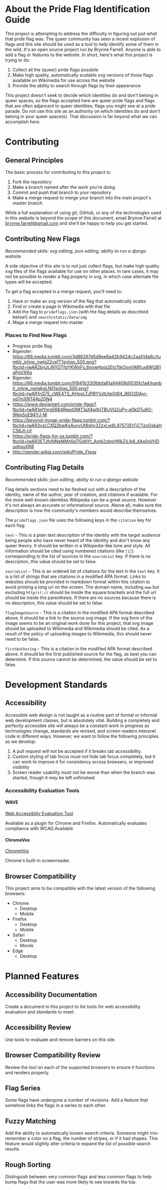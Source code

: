 # About the Pride Flag Identification Guide

This project is attempting to address the difficulty in figuring out just *what* that pride flag was. The queer community has seen a recent explosion of flags and this site should be used as a tool to help identify some of them in the wild. It's an open source project run by Brynne Farrell. Anyone is able to add a flag or features to the website. In short, here's what this project is trying to do:

1. Collect all the (queer) pride flags possbile
1. Make high quality, automatically scalable svg versions of those flags available on Wikimedia for use across the website
1. Provide the ability to search through flags by their appearance

This project doesn't seek to decide which identities do and don't belong in queer spaces, so the flags accepted here are queer pride flags and flags that are often adjancent to queer identities; flags you might see at a pride parade. Do not use this site as an authority on which identities do and don't belong in your queer space(s). That discussion is far beyond what we can accomplish here.

# Contributing

## General Principles

The basic process for contributing to this project is:

1. Fork the repository
1. Make a branch named after the work you're doing
1. Commit and push that branch to your repository
1. Make a merge request to merge your branch into the main project's master branch

While a full explanation of using git, GitHub, or any of the technologies used in this website is beyond the scope of this document, email Brynne Farrell at brynne.farrell@gmail.com and she'll be happy to help you get started.

## Contributing New Flags

*Recommended skills: svg editing, json editing, ability to run a django website*

A side objective of this site is to not just collect flags, but make high quality svg files of the flags available for use on other places. In rare cases, it may not be possible to render a flag properly in svg, in which case alternate file types will be accepted. 

To get a flag accepted in a merge request, you'll need to:

1. Have or make an svg version of the flag that automatically scales
1. Find or create a page in Wikimedia with that file
1. Add the flag to `prideflags.json` (with the flag details as described below!) and `search/static/data/img`
1. Mage a merge request into master

### Places to Find New Flags

- Progress pride flag
- Bigender: https://66.media.tumblr.com/3d86267d5d6ee6a42b9424c2aa514a6c/tumblr_inline_nwlg22va1T1snljqo_500.png?fbclid=IwAR2brjJLiNYDTfgYKWnFv_6nowHpiq2EtcTtkOion1ARfux8WQB1qPpVXKg
- Bigender: https://66.media.tumblr.com/91941b330fbbfa81a94408d1035fc1a4/tumblr_inline_nwlgbgLNlI1snljqo_500.png?fbclid=IwAR1nQ7E_cWE4TS_KHpoLTJPBYVJtUteGt84_R6O2DAyr-yd7mXNT44p20N4
- https://www.deviantart.com/pride-flags?fbclid=IwAR1etYmg5R84Reed3MT1aX4wlhjTBlJVQ2uPy-aGkDTu9O-9Nm5oE94YJ-M
- https://beyond-mogai-pride-flags.tumblr.com/?fbclid=IwAR3vsLCXQ2bwKxAuyvUt8shy3ZzxLw6L97572EtTjCTzoOskaHC56Jt-cjI
- https://pride-flags-for-us.tumblr.com/?fbclid=IwAR3ETJfoNNeMMnfa17GdhYt_Amb2zbnHfIlkZiLik8_4As0sVHDuqhxuXR8
- http://gender.wikia.com/wiki/Pride_Flags

## Contributing Flag Details

*Recommended skills: json editing, ability to run a django website*

Flag details sections need to be fleshed out with a description of the identity, name of the author, year of creation, and citations if available. For the more well-known identities Wikipedia can be a great source. However it's not always an accurate or informational source. Above all, make sure the description is how the community's members would describe themselves. 

The `prideflags.json` file uses the following keys in the `citation` key for each flag:

`text` - This is a plain text description of the identity with the target audience being people who have never heard of the identity and don't know any queer theory. It should be written in a Wikipedia-like tone and style. All information should be cited using numbered citations (like `[1]`) corresponding to the list of sources in the `sourceList` key. If there is no description, this value should be set to false.

`sourceList` - This is an ordered list of citations for the text in the `text` key. It is a list of strings that are citations in a modified APA format. Links to websites should be provided in markdown format within this citation to avoid printing a long url on the screen. The domain name, including `www` but excluding `http(s)://` should be inside the square brackets and the full url should be inside the parenthesis. If there are no sources because there is no description, this value should be set to false.

`flagImageSource` - This is a citation in the modified APA format described above. It should be a link to the source svg image. If the svg form of the image seems to be an original work done for this project, that svg image should be uploaded to Wikimedia and Wikimedia should be cited. As a result of the policy of uploading images to Wikimedia, this should never need to be false.

`firstAuthoring` - This is a citation in the modified APA format described above. It should be the first published source for the flag, as best you can determine. If this source cannot be determined, the value should be set to false.

# Development Standards

## Accessibility

Accessible web design is not taught as a routine part of formal or informal web development classes, but is absolutely vital. Building a completely and perfectly accessible site will always be a constant work in progress as technologies change, standards are revised, and screen readers interpret code in different ways. However, we want to follow the following principles as we develop:

1. A pull request *will not* be accepted if it breaks tab accessibility.
1. Custom styling of tab focus *must not* hide tab focus completely, but it can work to improve it for consistency across browsers, or improved visibility
1. Screen reader usability *must not* be worse than when the branch was started, though it *may* be left unfinished

### Accessibility Evaluation Tools

#### WAVE

[Web Accessiblity Evaluation Tool](http://wave.webaim.org/)

Available as a plugin for Chrome and Firefox. Automatically evaluates compliance with WCAG.Available

#### ChromeVox

[ChromeVox](http://www.chromevox.com/)

Chrome's built-in screenreader.

## Browser Compatibility

This project aims to be compatible with the latest version of the following browsers:

- Chrome
  - Desktop
  - Mobile
- Firefox
  - Desktop
  - Mobile
- Safari 
  - Desktop
  - Movile
- Edge
  - Desktop

# Planned Features

## Accessibility Documentation

Create a document in this project to list tools for web accessibility evaluation and standards to meet. 

## Accessibility Review

Use tools to evaluate and remove barriers on this site.

## Browser Compatibility Review

Review the tool on each of the supported browsers to ensure it functions and renders properly.

## Flag Series

Some flags have undergone a number of revisions. Add a feature that somehow links the flags in a series to each other.

## Fuzzy Matching

Add the ability to automatically loosen search criteria. Someone might mis-remember a color on a flag, the number of stripes, or if it had shapes. This feature would slightly alter criteria to expand the list of possible search results. 

## Rough Sorting

Distinguish between very common flags and less common flags to help bump flags that the user was more likely to see towards the top.
